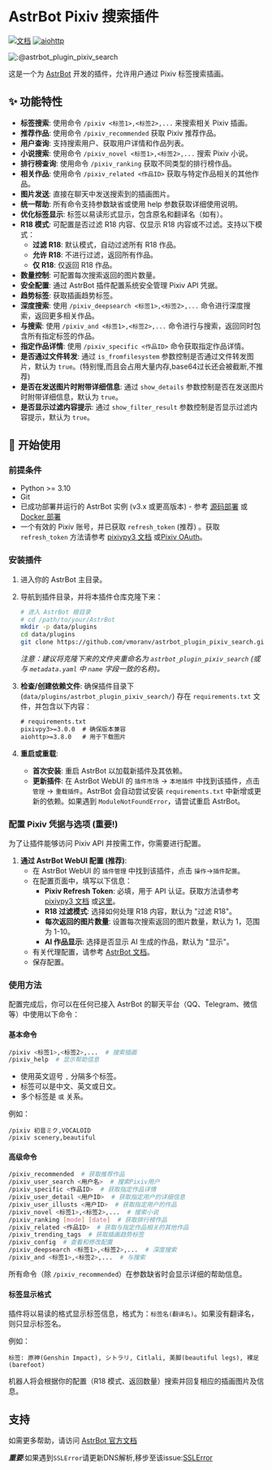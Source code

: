 # AstrBot Pixiv 搜索插件

[![文档](https://img.shields.io/badge/AstrBot-%E6%96%87%E6%A1%A3-blue)](https://astrbot.app)
[![aiohttp](https://img.shields.io/pypi/v/aiohttp.svg)](https://pypi.org/project/aiohttp/)

![:@astrbot_plugin_pixiv_search](https://count.getloli.com/get/@astrbot_plugin_pixiv_search?theme=booru-lewd)

这是一个为 [AstrBot](https://astrbot.app) 开发的插件，允许用户通过 Pixiv 标签搜索插画。

## ✨ 功能特性

* **标签搜索**: 使用命令 `/pixiv <标签1>,<标签2>,...` 来搜索相关 Pixiv 插画。
* **推荐作品**: 使用命令 `/pixiv_recommended` 获取 Pixiv 推荐作品。
* **用户查询**: 支持搜索用户、获取用户详情和作品列表。
* **小说搜索**: 使用命令 `/pixiv_novel <标签1>,<标签2>,...` 搜索 Pixiv 小说。
* **排行榜查询**: 使用命令 `/pixiv_ranking` 获取不同类型的排行榜作品。
* **相关作品**: 使用命令 `/pixiv_related <作品ID>` 获取与特定作品相关的其他作品。
* **图片发送**: 直接在聊天中发送搜索到的插画图片。
* **统一帮助**: 所有命令支持参数缺省或使用 help 参数获取详细使用说明。
* **优化标签显示**: 标签以易读形式显示，包含原名和翻译名（如有）。
* **R18 模式**: 可配置是否过滤 R18 内容、仅显示 R18 内容或不过滤。支持以下模式：
  - **过滤 R18**: 默认模式，自动过滤所有 R18 作品。
  - **允许 R18**: 不进行过滤，返回所有作品。
  - **仅 R18**: 仅返回 R18 作品。
* **数量控制**: 可配置每次搜索返回的图片数量。
* **安全配置**: 通过 AstrBot 插件配置系统安全管理 Pixiv API 凭据。
* **趋势标签**: 获取插画趋势标签。
* **深度搜索**: 使用 `/pixiv_deepsearch <标签1>,<标签2>,...` 命令进行深度搜索，返回更多相关作品。
* **与搜索**: 使用 `/pixiv_and <标签1>,<标签2>,...` 命令进行与搜索，返回同时包含所有指定标签的作品。
* **指定作品详情**: 使用 `/pixiv_specific <作品ID>` 命令获取指定作品详情。
* **是否通过文件转发**: 通过 `is_fromfilesystem` 参数控制是否通过文件转发图片，默认为 `true`。(特别慢,而且会占用大量内存,base64过长还会被截断,不推荐)
* **是否在发送图片时附带详细信息**: 通过 `show_details` 参数控制是否在发送图片时附带详细信息，默认为 `true`。
* **是否显示过滤内容提示**: 通过 `show_filter_result` 参数控制是否显示过滤内容提示，默认为 `true`。

## 🚀 开始使用

### 前提条件

* Python >= 3.10
* Git
* 已成功部署并运行的 AstrBot 实例 (v3.x 或更高版本) - 参考 [源码部署](https://astrbot.app/deploy/astrbot/cli.html) 或 [Docker 部署](https://astrbot.app/deploy/astrbot/docker.html)
* 一个有效的 Pixiv 账号，并已获取 `refresh_token` (推荐) 。获取 `refresh_token` 方法请参考 [pixivpy3 文档](https://pypi.org/project/pixivpy3/) 或[Pixiv OAuth](https://gist.github.com/ZipFile/c9ebedb224406f4f11845ab700124362)。

### 安装插件

1. 进入你的 AstrBot 主目录。
2. 导航到插件目录，并将本插件仓库克隆下来：
    ```bash
    # 进入 AstrBot 根目录
    # cd /path/to/your/AstrBot
    mkdir -p data/plugins
    cd data/plugins
    git clone https://github.com/vmoranv/astrbot_plugin_pixiv_search.git
    ```
    *注意：建议将克隆下来的文件夹重命名为 `astrbot_plugin_pixiv_search` (或与 `metadata.yaml` 中 `name` 字段一致的名称)。*

3. **检查/创建依赖文件**: 确保插件目录下 (`data/plugins/astrbot_plugin_pixiv_search/`) 存在 `requirements.txt` 文件，并包含以下内容：
    ```txt:requirements.txt
    # requirements.txt
    pixivpy3>=3.0.0  # 确保版本兼容
    aiohttp>=3.8.0   # 用于下载图片
    ```

4. **重启或重载**:
    * **首次安装**: 重启 AstrBot 以加载新插件及其依赖。
    * **更新插件**: 在 AstrBot WebUI 的 `插件市场` -> `本地插件` 中找到该插件，点击 `管理` -> `重载插件`。AstrBot 会自动尝试安装 `requirements.txt` 中新增或更新的依赖。如果遇到 `ModuleNotFoundError`，请尝试重启 AstrBot。

### 配置 Pixiv 凭据与选项 (重要!)

为了让插件能够访问 Pixiv API 并按需工作，你需要进行配置。

1. **通过 AstrBot WebUI 配置 (推荐)**:
    * 在 AstrBot WebUI 的 `插件管理` 中找到该插件，点击 `操作`->`插件配置`。
    * 在配置页面中，填写以下信息：
        * **Pixiv Refresh Token**: 必填，用于 API 认证。获取方法请参考 [pixivpy3 文档](https://pypi.org/project/pixivpy3/) 或[这里](https://gist.github.com/karakoo/5e7e0b1f3cc74cbcb7fce1c778d3709e)。
        * **R18 过滤模式**: 选择如何处理 R18 内容，默认为 "过滤 R18"。
        * **每次返回的图片数量**: 设置每次搜索返回的图片数量，默认为 1，范围为 1-10。
        * **AI 作品显示**: 选择是否显示 AI 生成的作品，默认为 "显示"。
    * 有关代理配置，请参考 [AstrBot 文档](https://astrbot.app/config/astrbot-config.html#http-proxy)。
    * 保存配置。

### 使用方法

配置完成后，你可以在任何已接入 AstrBot 的聊天平台（QQ、Telegram、微信等）中使用以下命令：

#### 基本命令

```bash
/pixiv <标签1>,<标签2>,...  # 搜索插画
/pixiv_help  # 显示帮助信息
```

*   使用英文逗号 `,` 分隔多个标签。
*   标签可以是中文、英文或日文。
*   多个标签是 `或` 关系。

例如：

```
/pixiv 初音ミク,VOCALOID
/pixiv scenery,beautiful
```

#### 高级命令

```bash
/pixiv_recommended  # 获取推荐作品
/pixiv_user_search <用户名>  # 搜索Pixiv用户
/pixiv_specific <作品ID>  # 获取指定作品详情
/pixiv_user_detail <用户ID>  # 获取指定用户的详细信息
/pixiv_user_illusts <用户ID>  # 获取指定用户的作品
/pixiv_novel <标签1>,<标签2>,...  # 搜索小说
/pixiv_ranking [mode] [date]  # 获取排行榜作品
/pixiv_related <作品ID>  # 获取与指定作品相关的其他作品
/pixiv_trending_tags  # 获取插画趋势标签
/pixiv_config  # 查看和修改配置
/pixiv_deepsearch <标签1>,<标签2>,...  # 深度搜索
/pixiv_and <标签1>,<标签2>,...  # 与搜索
```

所有命令（除 `/pixiv_recommended`）在参数缺省时会显示详细的帮助信息。

#### 标签显示格式

插件将以易读的格式显示标签信息，格式为：`标签名(翻译名)`。如果没有翻译名，则只显示标签名。

例如：
```
标签: 原神(Genshin Impact), シトラリ, Citlali, 美脚(beautiful legs), 裸足(barefoot)
```

机器人将会根据你的配置（R18 模式、返回数量）搜索并回复相应的插画图片及信息。

## 支持

如需更多帮助，请访问 [AstrBot 官方文档](https://astrbot.app/)

***重要***:如果遇到`SSLError`请更新DNS解析,移步至该issue:[SSLError](https://github.com/upbit/pixivpy/issues/244)
